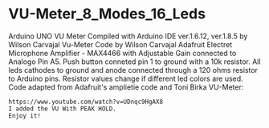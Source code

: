 # VU-Meter_8_Modes_16_Leds
Arduino UNO VU Meter
    Compiled with Arduino IDE ver.1.6.12, ver.1.8.5 by Wilson Carvajal
    Vu-Meter Code by Wilson Carvajal
    Adafruit Electret Microphone Amplifier - MAX4466 with Adjustable Gain connected to Analogo Pin A5.
    Push button conneted  pin 1  to ground with a 10k resistor.
    All leds cathodes to ground and anode connected through a 120 ohms resistor to Arduino pins.
    Resistor values change if different led colors are used.
    Code adapted from Adafruit's amplietie code and Toni Birka VU-Meter: 
    
    https://www.youtube.com/watch?v=UDnqc9HgAX8
    I added the VU With PEAK HOLD.
    Enjoy it!
